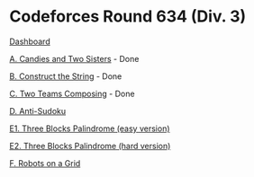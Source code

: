 # Codeforces Round 634 (Div. 3)

[Dashboard](https://codeforces.com/contest/1335)

[A. Candies and Two Sisters](https://codeforces.com/contest/1335/problem/A) - Done

[B. Construct the String](https://codeforces.com/contest/1335/problem/B) - Done

[C. Two Teams Composing](https://codeforces.com/contest/1335/problem/C) - Done

[D. Anti-Sudoku](https://codeforces.com/contest/1335/problem/D)

[E1. Three Blocks Palindrome (easy version)](https://codeforces.com/contest/1335/problem/E1)

[E2. Three Blocks Palindrome (hard version)](https://codeforces.com/contest/1335/problem/E2)

[F. Robots on a Grid](https://codeforces.com/contest/1335/problem/F)
